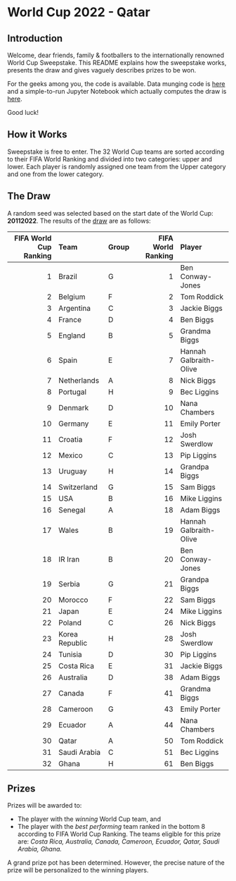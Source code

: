 # World Cup 2022 - Qatar

## Introduction

Welcome, dear friends, family & footballers to the internationally renowned World Cup Sweepstake. This README explains how the sweepstake works, presents the draw and gives vaguely describes prizes to be won.

For the geeks among you, the code is available. Data munging code is [here]() and a simple-to-run Jupyter Notebook which actually computes the draw is [here]().

Good luck!

## How it Works

Sweepstake is free to enter. The 32 World Cup teams are sorted according to their FIFA World Ranking and divided into two categories: upper and lower. Each player is randomly assigned one team from the Upper category and one from the lower category. 

## The Draw

A random seed was selected based on the start date of the World Cup: **20112022**. The results of the [draw]() are as follows:

|   FIFA World Cup Ranking | Team           | Group   |   FIFA World Ranking | Player                 |
|-------------------------:|:---------------|:--------|---------------------:|:-----------------------|
|                        1 | Brazil         | G       |                    1 | Ben Conway-Jones       |
|                        2 | Belgium        | F       |                    2 | Tom Roddick            |
|                        3 | Argentina      | C       |                    3 | Jackie Biggs           |
|                        4 | France         | D       |                    4 | Ben Biggs              |
|                        5 | England        | B       |                    5 | Grandma Biggs          |
|                        6 | Spain          | E       |                    7 | Hannah Galbraith-Olive |
|                        7 | Netherlands    | A       |                    8 | Nick Biggs             |
|                        8 | Portugal       | H       |                    9 | Bec Liggins            |
|                        9 | Denmark        | D       |                   10 | Nana Chambers          |
|                       10 | Germany        | E       |                   11 | Emily Porter           |
|                       11 | Croatia        | F       |                   12 | Josh Swerdlow          |
|                       12 | Mexico         | C       |                   13 | Pip Liggins            |
|                       13 | Uruguay        | H       |                   14 | Grandpa Biggs          |
|                       14 | Switzerland    | G       |                   15 | Sam Biggs              |
|                       15 | USA            | B       |                   16 | Mike Liggins           |
|                       16 | Senegal        | A       |                   18 | Adam Biggs             |
|                       17 | Wales          | B       |                   19 | Hannah Galbraith-Olive |
|                       18 | IR Iran        | B       |                   20 | Ben Conway-Jones       |
|                       19 | Serbia         | G       |                   21 | Grandpa Biggs          |
|                       20 | Morocco        | F       |                   22 | Sam Biggs              |
|                       21 | Japan          | E       |                   24 | Mike Liggins           |
|                       22 | Poland         | C       |                   26 | Nick Biggs             |
|                       23 | Korea Republic | H       |                   28 | Josh Swerdlow          |
|                       24 | Tunisia        | D       |                   30 | Pip Liggins            |
|                       25 | Costa Rica     | E       |                   31 | Jackie Biggs           |
|                       26 | Australia      | D       |                   38 | Adam Biggs             |
|                       27 | Canada         | F       |                   41 | Grandma Biggs          |
|                       28 | Cameroon       | G       |                   43 | Emily Porter           |
|                       29 | Ecuador        | A       |                   44 | Nana Chambers          |
|                       30 | Qatar          | A       |                   50 | Tom Roddick            |
|                       31 | Saudi Arabia   | C       |                   51 | Bec Liggins            |
|                       32 | Ghana          | H       |                   61 | Ben Biggs              |

## Prizes

Prizes will be awarded to:
- The player with the *winning* World Cup team, and
- The player with the *best performing* team ranked in the bottom 8 according to FIFA World Cup Ranking. The teams eligible for this prize are: *Costa Rica, Australia, Canada, Cameroon, Ecuador, Qatar, Saudi Arabia, Ghana.*

A grand prize pot has been determined. However, the precise nature of the prize will be personalized to the winning players.